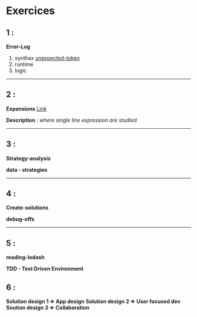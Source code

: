 # Exercices

## 1 : 
__Error-Log__
 1. synthax
 [unexpected-token](https://github.com/LudovicGouverneur/unexpected-token.git)
 2. runtime
 3. logic

___
## 2 :
__Expansions__
[Link](https://github.com/LudovicGouverneur/expansions.git)

__Description__ : *where single line expression are studied*  

___
## 3 : 
__Strategy-analysis__

__data - strategies__

___
## 4 : 
__Create-solutions__

__debug-offs__

___
## 5 :
__reading-lodash__

__TDD - Test Driven Environment__

## 6 :
__Solution design 1 => App design__
__Solution design 2 => User focused dev__
__Soution design 3 => Collaboration__


